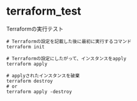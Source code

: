 # terraform_test
Terraformの実行テスト

```
# Terraformの設定を記載した後に最初に実行するコマンド
terraform init

# Terraformの設定にしたがって、インスタンスをapply
terraform apply

# applyされたインスタンスを破棄
terraform destroy
# or 
terraform apply -destroy
```